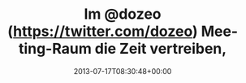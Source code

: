 ---
retweeted: false
source: <a href="http://twitter.com" rel="nofollow">Twitter Web Client</a>
entities:
  user_mentions:
  - name: とりあえずめろんぱん
    screen_name: DOzeo
    indices:
    - '3'
    - '9'
    id_str: '4385357293'
    id: '4385357293'
  urls: []
  symbols: []
  media:
  - expanded_url: https://twitter.com/bascht/status/357417083400769536/photo/1
    indices:
    - '111'
    - '133'
    url: http://t.co/SQUt4ngcfU
    media_url: http://pbs.twimg.com/media/BPXM8ZaCUAAo7er.png
    id_str: '357417083430129664'
    id: '357417083430129664'
    media_url_https: https://pbs.twimg.com/media/BPXM8ZaCUAAo7er.png
    sizes:
      large:
        w: '1052'
        h: '701'
        resize: fit
      medium:
        w: '1052'
        h: '701'
        resize: fit
      thumb:
        w: '150'
        h: '150'
        resize: crop
      small:
        w: '680'
        h: '453'
        resize: fit
    type: photo
    display_url: pic.twitter.com/SQUt4ngcfU
  hashtags: []
display_text_range:
- '0'
- '133'
favorite_count: '2'
id_str: '357417083400769536'
truncated: false
retweet_count: '2'
id: '357417083400769536'
possibly_sensitive: false
created_at: Wed Jul 17 08:30:48 +0000 2013
favorited: false
full_text: Im [@dozeo](https://twitter.com/dozeo) Meeting-Raum die Zeit vertreiben,
  solange man drauf wartet, dass der Kunde den Invite-Link anklickt…
lang: de
extended_entities:
  media:
  - expanded_url: https://twitter.com/bascht/status/357417083400769536/photo/1
    indices:
    - '111'
    - '133'
    url: http://t.co/SQUt4ngcfU
    media_url: http://pbs.twimg.com/media/BPXM8ZaCUAAo7er.png
    id_str: '357417083430129664'
    id: '357417083430129664'
    media_url_https: https://pbs.twimg.com/media/BPXM8ZaCUAAo7er.png
    sizes:
      large:
        w: '1052'
        h: '701'
        resize: fit
      medium:
        w: '1052'
        h: '701'
        resize: fit
      thumb:
        w: '150'
        h: '150'
        resize: crop
      small:
        w: '680'
        h: '453'
        resize: fit
    type: photo
    display_url: pic.twitter.com/SQUt4ngcfU
tags:
- pesos/twitter
date: '2013-07-17T08:30:48+00:00'
src: https://twitter.com/bascht/status/357417083400769536
original_url: https://twitter.com/bascht/status/357417083400769536
type: twitter_tweet
media_url: https://img.bascht.com/twitter/pbs.twimg.com/media/BPXM8ZaCUAAo7er.png
text: Im [@dozeo](https://twitter.com/dozeo) Meeting-Raum die Zeit vertreiben, solange
  man drauf wartet, dass der Kunde den Invite-Link anklickt…
title: Im @dozeo (https://twitter.com/dozeo) Meeting-Raum die Zeit vertreiben,

---